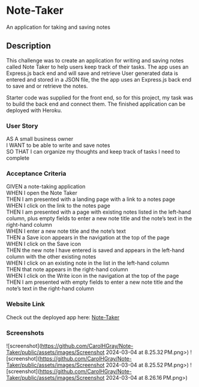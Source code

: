# Note-Taker
An application for taking and saving notes

## Description

This challenge was to create an application for writing and saving notes called Note Taker to help users keep track of their tasks.
The app uses an Express.js back end and will save and retrieve User generated  data is entered and stored in a JSON file, the the app uses an Express.js back end to save and or retrieve the notes.

Starter code was supplied for the front end, so for this project, my task was to build the back end and connect them.  The finished application can be deployed with Heroku.

### User Story

AS A small business owner  
I WANT to be able to write and save notes  
SO THAT I can organize my thoughts and keep track of tasks I need to complete  

### Acceptance Criteria

GIVEN a note-taking application  
WHEN I open the Note Taker  
THEN I am presented with a landing page with a link to a notes page  
WHEN I click on the link to the notes page  
THEN I am presented with a page with existing notes listed in the left-hand column, plus empty fields to enter a new note title and the note’s text in the right-hand column  
WHEN I enter a new note title and the note’s text  
THEN a Save icon appears in the navigation at the top of the page  
WHEN I click on the Save icon  
THEN the new note I have entered is saved and appears in the left-hand column with the other existing notes  
WHEN I click on an existing note in the list in the left-hand column  
THEN that note appears in the right-hand column  
WHEN I click on the Write icon in the navigation at the top of the page  
THEN I am presented with empty fields to enter a new note title and the note’s text in the right-hand column  

### Website Link
Check out the deployed app here: [Note-Taker](https://note-taker-chg-ac2076652fd9.herokuapp.com)


### Screenshots

![screenshot](https://github.com/CarolHGray/Note-Taker/public/assets/images/Screenshot 2024-03-04 at 8.25.32 PM.png>)
![screenshot](https://github.com/CarolHGray/Note-Taker/public/assets/images/Screenshot 2024-03-04 at 8.25.52 PM.png>)
![screenshot](https://github.com/CarolHGray/Note-Taker/public/assets/images/Screenshot 2024-03-04 at 8.26.16 PM.png>)


